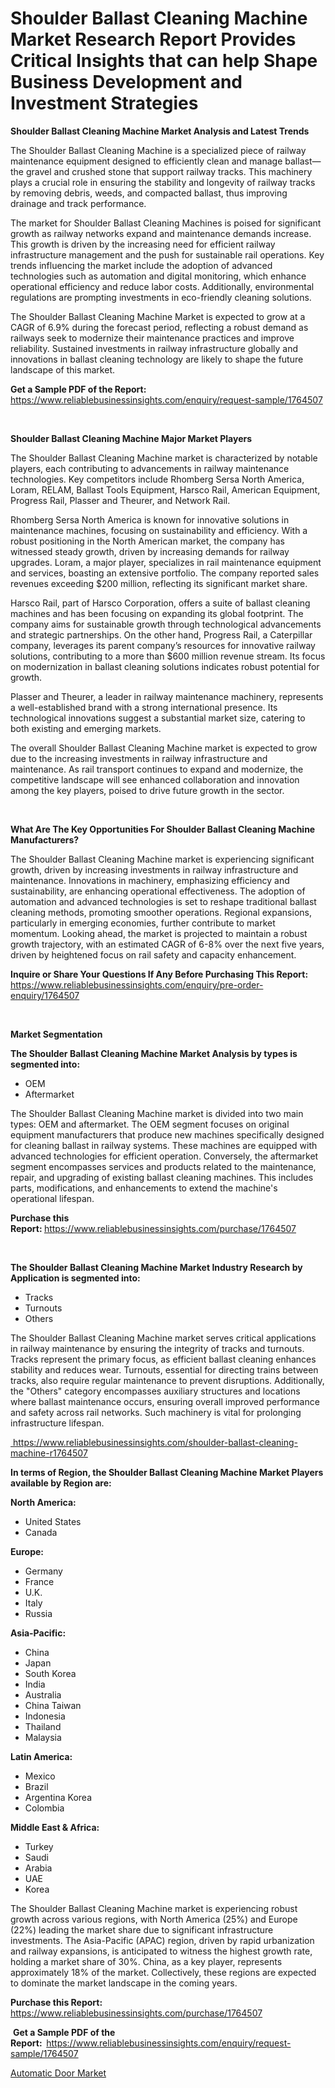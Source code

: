 <p><h1>Shoulder Ballast Cleaning Machine Market Research Report Provides Critical Insights that can help Shape Business Development and Investment Strategies</h1></p><p><strong>Shoulder Ballast Cleaning Machine Market Analysis and Latest Trends</strong></p>
<p><p>The Shoulder Ballast Cleaning Machine is a specialized piece of railway maintenance equipment designed to efficiently clean and manage ballast—the gravel and crushed stone that support railway tracks. This machinery plays a crucial role in ensuring the stability and longevity of railway tracks by removing debris, weeds, and compacted ballast, thus improving drainage and track performance.</p><p>The market for Shoulder Ballast Cleaning Machines is poised for significant growth as railway networks expand and maintenance demands increase. This growth is driven by the increasing need for efficient railway infrastructure management and the push for sustainable rail operations. Key trends influencing the market include the adoption of advanced technologies such as automation and digital monitoring, which enhance operational efficiency and reduce labor costs. Additionally, environmental regulations are prompting investments in eco-friendly cleaning solutions.</p><p>The Shoulder Ballast Cleaning Machine Market is expected to grow at a CAGR of 6.9% during the forecast period, reflecting a robust demand as railways seek to modernize their maintenance practices and improve reliability. Sustained investments in railway infrastructure globally and innovations in ballast cleaning technology are likely to shape the future landscape of this market.</p></p>
<p><strong>Get a Sample PDF of the Report:&nbsp;</strong> <a href="https://www.reliablebusinessinsights.com/enquiry/request-sample/1764507?utm_campaign=2346&utm_medium=2&utm_source=Github&utm_content=ia&utm_term=22022025&utm_id=shoulder-ballast-cleaning-machine">https://www.reliablebusinessinsights.com/enquiry/request-sample/1764507</a></p>
<p>&nbsp;</p>
<p><strong>Shoulder Ballast Cleaning Machine Major Market Players</strong></p>
<p><p>The Shoulder Ballast Cleaning Machine market is characterized by notable players, each contributing to advancements in railway maintenance technologies. Key competitors include Rhomberg Sersa North America, Loram, RELAM, Ballast Tools Equipment, Harsco Rail, American Equipment, Progress Rail, Plasser and Theurer, and Network Rail.</p><p>Rhomberg Sersa North America is known for innovative solutions in maintenance machines, focusing on sustainability and efficiency. With a robust positioning in the North American market, the company has witnessed steady growth, driven by increasing demands for railway upgrades. Loram, a major player, specializes in rail maintenance equipment and services, boasting an extensive portfolio. The company reported sales revenues exceeding $200 million, reflecting its significant market share.</p><p>Harsco Rail, part of Harsco Corporation, offers a suite of ballast cleaning machines and has been focusing on expanding its global footprint. The company aims for sustainable growth through technological advancements and strategic partnerships. On the other hand, Progress Rail, a Caterpillar company, leverages its parent company’s resources for innovative railway solutions, contributing to a more than $600 million revenue stream. Its focus on modernization in ballast cleaning solutions indicates robust potential for growth.</p><p>Plasser and Theurer, a leader in railway maintenance machinery, represents a well-established brand with a strong international presence. Its technological innovations suggest a substantial market size, catering to both existing and emerging markets. </p><p>The overall Shoulder Ballast Cleaning Machine market is expected to grow due to the increasing investments in railway infrastructure and maintenance. As rail transport continues to expand and modernize, the competitive landscape will see enhanced collaboration and innovation among the key players, poised to drive future growth in the sector.</p></p>
<p>&nbsp;</p>
<p><strong>What Are The Key Opportunities For Shoulder Ballast Cleaning Machine Manufacturers?</strong></p>
<p><p>The Shoulder Ballast Cleaning Machine market is experiencing significant growth, driven by increasing investments in railway infrastructure and maintenance. Innovations in machinery, emphasizing efficiency and sustainability, are enhancing operational effectiveness. The adoption of automation and advanced technologies is set to reshape traditional ballast cleaning methods, promoting smoother operations. Regional expansions, particularly in emerging economies, further contribute to market momentum. Looking ahead, the market is projected to maintain a robust growth trajectory, with an estimated CAGR of 6-8% over the next five years, driven by heightened focus on rail safety and capacity enhancement.</p></p>
<p><strong>Inquire or Share Your Questions If Any Before Purchasing This Report:</strong> <a href="https://www.reliablebusinessinsights.com/enquiry/pre-order-enquiry/1764507?utm_campaign=2346&utm_medium=2&utm_source=Github&utm_content=ia&utm_term=22022025&utm_id=shoulder-ballast-cleaning-machine">https://www.reliablebusinessinsights.com/enquiry/pre-order-enquiry/1764507</a></p>
<p>&nbsp;</p>
<p><strong>Market Segmentation</strong></p>
<p><strong>The Shoulder Ballast Cleaning Machine Market Analysis by types is segmented into:</strong></p>
<p><ul><li>OEM</li><li>Aftermarket</li></ul></p>
<p><p>The Shoulder Ballast Cleaning Machine market is divided into two main types: OEM and aftermarket. The OEM segment focuses on original equipment manufacturers that produce new machines specifically designed for cleaning ballast in railway systems. These machines are equipped with advanced technologies for efficient operation. Conversely, the aftermarket segment encompasses services and products related to the maintenance, repair, and upgrading of existing ballast cleaning machines. This includes parts, modifications, and enhancements to extend the machine's operational lifespan.</p></p>
<p><strong>Purchase this Report:&nbsp;</strong><a href="https://www.reliablebusinessinsights.com/purchase/1764507?utm_campaign=2346&utm_medium=2&utm_source=Github&utm_content=ia&utm_term=22022025&utm_id=shoulder-ballast-cleaning-machine">https://www.reliablebusinessinsights.com/purchase/1764507</a></p>
<p>&nbsp;</p>
<p><strong>The Shoulder Ballast Cleaning Machine Market Industry Research by Application is segmented into:</strong></p>
<p><ul><li>Tracks</li><li>Turnouts</li><li>Others</li></ul></p>
<p><p>The Shoulder Ballast Cleaning Machine market serves critical applications in railway maintenance by ensuring the integrity of tracks and turnouts. Tracks represent the primary focus, as efficient ballast cleaning enhances stability and reduces wear. Turnouts, essential for directing trains between tracks, also require regular maintenance to prevent disruptions. Additionally, the "Others" category encompasses auxiliary structures and locations where ballast maintenance occurs, ensuring overall improved performance and safety across rail networks. Such machinery is vital for prolonging infrastructure lifespan.</p></p>
<p><a href="https://www.reliablebusinessinsights.com/shoulder-ballast-cleaning-machine-r1764507?utm_campaign=2346&utm_medium=2&utm_source=Github&utm_content=ia&utm_term=22022025&utm_id=shoulder-ballast-cleaning-machine">&nbsp;https://www.reliablebusinessinsights.com/shoulder-ballast-cleaning-machine-r1764507</a></p>
<p><strong>In terms of Region, the Shoulder Ballast Cleaning Machine Market Players available by Region are:</strong></p>
<p>
    <p> <strong> North America: </strong>
        <ul>
            <li>United States</li>
            <li>Canada</li>
        </ul>
        </p> 
    <p> <strong> Europe: </strong>
        <ul>
            <li>Germany</li>
            <li>France</li>
            <li>U.K.</li>
            <li>Italy</li>
            <li>Russia</li>
        </ul>
        </p> 
    <p> <strong> Asia-Pacific: </strong>
        <ul>
            <li>China</li>
            <li>Japan</li>
            <li>South Korea</li>
            <li>India</li>
            <li>Australia</li>
            <li>China Taiwan</li>
            <li>Indonesia</li>
            <li>Thailand</li>
            <li>Malaysia</li>
        </ul>
        </p> 
    <p> <strong> Latin America: </strong>
        <ul>
            <li>Mexico</li>
            <li>Brazil</li>
            <li>Argentina Korea</li>
            <li>Colombia</li>
        </ul>
        </p> 
    <p> <strong> Middle East & Africa: </strong>
        <ul>
            <li>Turkey</li>
            <li>Saudi</li>
            <li>Arabia</li>
            <li>UAE</li>
            <li>Korea</li>
        </ul>
    </p>
    </p>
<p><p>The Shoulder Ballast Cleaning Machine market is experiencing robust growth across various regions, with North America (25%) and Europe (22%) leading the market share due to significant infrastructure investments. The Asia-Pacific (APAC) region, driven by rapid urbanization and railway expansions, is anticipated to witness the highest growth rate, holding a market share of 30%. China, as a key player, represents approximately 18% of the market. Collectively, these regions are expected to dominate the market landscape in the coming years.</p></p>
<p><strong>Purchase this Report: </strong><a href="https://www.reliablebusinessinsights.com/purchase/1764507?utm_campaign=2346&utm_medium=2&utm_source=Github&utm_content=ia&utm_term=22022025&utm_id=shoulder-ballast-cleaning-machine">https://www.reliablebusinessinsights.com/purchase/1764507</a></p>
<p>&nbsp;<strong>Get a Sample PDF of the Report:&nbsp;&nbsp;</strong><a href="https://www.reliablebusinessinsights.com/enquiry/request-sample/1764507?utm_campaign=2346&utm_medium=2&utm_source=Github&utm_content=ia&utm_term=22022025&utm_id=shoulder-ballast-cleaning-machine">https://www.reliablebusinessinsights.com/enquiry/request-sample/1764507</a></p>
<p><strong></strong></p>
<p><p><a href="https://github.com/tanekacalderon743/Market-Research-Report-List-1/blob/main/automatic-door-market.md?utm_campaign=2346&utm_medium=2&utm_source=Github&utm_content=ia&utm_term=22022025&utm_id=shoulder-ballast-cleaning-machine">Automatic Door Market</a></p></p>